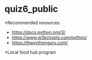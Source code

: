 # quiz6_public
*Recommended resources:
  - https://docs.python.org/3/
  - https://www.w3schools.com/python/
  - https://thepythonguru.com/

*Local food hub program
